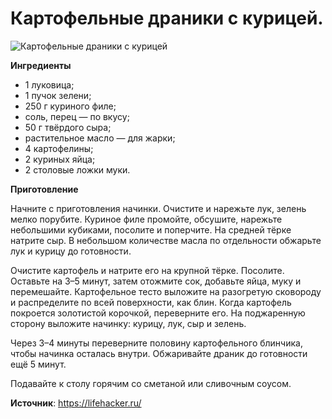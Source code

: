 # Картофельные драники с курицей.

![Картофельные драники с курицей](/images/Kulinar/Second/draniki-chiken.jpg 'Картофельные драники с курицей')

**Ингредиенты**

- 1 луковица;
- 1 пучок зелени;
- 250 г куриного филе;
- соль, перец — по вкусу;
- 50 г твёрдого сыра;
- растительное масло — для жарки;
- 4 картофелины;
- 2 куриных яйца;
- 2 столовые ложки муки.

**Приготовление**

Начните с приготовления начинки. Очистите и нарежьте лук, зелень мелко порубите. Куриное филе промойте, обсушите, нарежьте небольшими кубиками, посолите и поперчите. На средней тёрке натрите сыр. В небольшом количестве масла по отдельности обжарьте лук и курицу до готовности.

Очистите картофель и натрите его на крупной тёрке. Посолите. Оставьте на 3–5 минут, затем отожмите сок, добавьте яйца, муку и перемешайте. Картофельное тесто выложите на разогретую сковороду и распределите по всей поверхности, как блин. Когда картофель покроется золотистой корочкой, переверните его. На поджаренную сторону выложите начинку: курицу, лук, сыр и зелень.

Через 3–4 минуты переверните половину картофельного блинчика, чтобы начинка осталась внутри. Обжаривайте драник до готовности ещё 5 минут.

Подавайте к столу горячим со сметаной или сливочным соусом.

**Источник**: https://lifehacker.ru/

